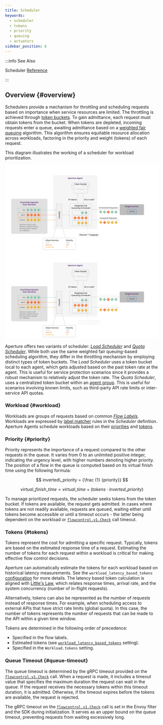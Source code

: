 ```yaml
---
title: Scheduler
keywords:
  - scheduler
  - tokens
  - priority
  - queuing
  - actuators
sidebar_position: 6
---
```


:::info See Also

Scheduler [Reference](/reference/configuration/spec.md#scheduler)

:::

## Overview {#overview}

Schedulers provide a mechanism for throttling and scheduling requests based on
importance when service resources are limited. The throttling is achieved
through [token buckets](https://en.wikipedia.org/wiki/Token_bucket). To gain
admittance, each request must obtain tokens from the bucket. When tokens are
depleted, incoming requests enter a queue, awaiting admittance based on a
[weighted fair queuing](https://en.wikipedia.org/wiki/Weighted_fair_queueing)
algorithm. This algorithm ensures equitable resource allocation across
workloads, factoring in the priority and weight (tokens) of each request.

This diagram illustrates the working of a scheduler for workload prioritization.

![Scheduler](./assets/img/scheduler-light.svg#gh-light-mode-only)
![Scheduler](./assets/img/scheduler-dark.svg#gh-dark-mode-only)

Aperture offers two variants of scheduler:
[_Load Scheduler_](./load-scheduler.md) and
[_Quota Scheduler_](./quota-scheduler.md). While both use the same weighted fair
queuing-based scheduling algorithm, they differ in the throttling mechanism by
employing distinct types of token buckets. The _Load Scheduler_ uses a token
bucket local to each agent, which gets adjusted based on the past token rate at
the agent. This is useful for service protection scenarios since it provides a
robust mechanism to relatively adjust the token rate. The _Quota Scheduler_,
uses a centralized token bucket within an
[agent group](../advanced/agent-group.md). This is useful for scenarios
involving known limits, such as third-party API rate limits or inter-service API
quotas.

### Workload {#workload}

Workloads are groups of requests based on common
[_Flow Labels_](../flow-label.md). Workloads are expressed by [label
matcher][label-matcher] rules in the _Scheduler_ definition. Aperture Agents
schedule workloads based on their [priorities](#priority) and [tokens](#tokens).

### Priority {#priority}

Priority represents the importance of a request compared to the other requests
in the queue. It varies from 0 to an unlimited positive integer, indicating the
urgency level, with higher numbers denoting higher priority. The position of a
flow in the queue is computed based on its virtual finish time using the
following formula:

$$
inverted\_priority = {\frac {1} {priority}}
$$

$$
virtual\_finish\_time = virtual\_time + \left(tokens \cdot inverted\_priority\right)
$$

To manage prioritized requests, the scheduler seeks tokens from the token
bucket. If tokens are available, the request gets admitted. In cases where
tokens are not readily available, requests are queued, waiting either until
tokens become accessible or until a timeout occurs - the latter being dependent
on the workload or [`flowcontrol.v1.Check`][flowcontrol-proto] call timeout.

### Tokens {#tokens}

Tokens represent the cost for admitting a specific request. Typically, tokens
are based on the estimated response time of a request. Estimating the number of
tokens for each request within a workload is critical for making effective flow
control decisions.

Aperture can automatically estimate the tokens for each workload based on
historical latency measurements. See the `workload_latency_based_tokens`
[configuration](/reference/configuration/spec.md#load-scheduler-parameters) for
more details. The latency based token calculation is aligned with
[Little's Law](https://en.wikipedia.org/wiki/Little%27s_law), which relates
response times, arrival rate, and the system concurrency (number of in-flight
requests).

Alternatively, tokens can also be represented as the number of requests instead
of response times. For example, when scheduling access to external APIs that
have strict rate limits (global quota). In this case, the number of tokens
represents the number of requests that can be made to the API within a given
time window.

Tokens are determined in the following order of precedence:

- Specified in the flow labels.
- Estimated tokens (see
  [`workload_latency_based_tokens`](/reference/configuration/spec.md#load-scheduler)
  setting).
- Specified in the `Workload.tokens` setting.

### Queue Timeout {#queue-timeout}

The queue timeout is determined by the gRPC timeout provided on the
[`flowcontrol.v1.Check`][flowcontrol-proto] call. When a request is made, it
includes a timeout value that specifies the maximum duration the request can
wait in the queue. If the request receives the necessary tokens within this
timeout duration, it is admitted. Otherwise, if the timeout expires before the
tokens are available, the request is rejected.

The gRPC timeout on the [`flowcontrol.v1.Check`][flowcontrol-proto] call is set
in the Envoy filter and the SDK during initialization. It serves as an upper
bound on the queue timeout, preventing requests from waiting excessively long.

[label-matcher]: ../selector.md#label-matcher
[flowcontrol-proto]:
  https://buf.build/fluxninja/aperture/docs/main:aperture.flowcontrol.check.v1

